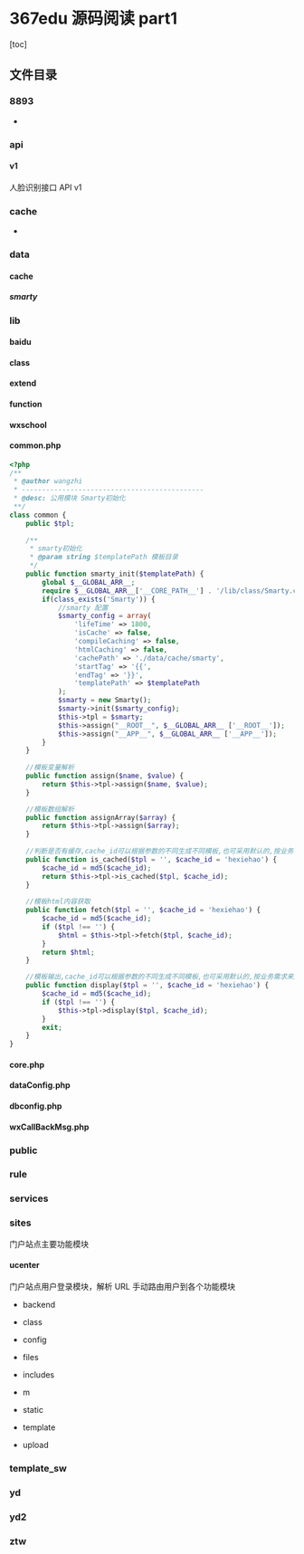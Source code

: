# 367edu 源码阅读 part1

[toc]

## 文件目录

### 8893

-

### api

#### v1

人脸识别接口 API v1

### cache

-

### data

#### cache

##### smarty

### lib

#### baidu

#### class

#### extend

#### function

#### wxschool

#### common.php

```php
<?php
/**
 * @author wangzhi
 * ---------------------------------------------
 * @desc: 公用模块 Smarty初始化
 **/
class common {
	public $tpl;
	
	/**
	 * smarty初始化
	 * @param string $templatePath 模板目录
	 */
	public function smarty_init($templatePath) {
		global $__GLOBAL_ARR__;
		require $__GLOBAL_ARR__['__CORE_PATH__'] . '/lib/class/Smarty.class.php';
		if(class_exists('Smarty')) {
			//smarty 配置
			$smarty_config = array(
				'lifeTime' => 1800,
				'isCache' => false,
				'compileCaching' => false,
				'htmlCaching' => false,
				'cachePath' => './data/cache/smarty',
				'startTag' => '{{',
				'endTag' => '}}',
				'templatePath' => $templatePath
			);
			$smarty = new Smarty();
			$smarty->init($smarty_config);
			$this->tpl = $smarty;
			$this->assign("__ROOT__", $__GLOBAL_ARR__ ['__ROOT__']);
			$this->assign("__APP__", $__GLOBAL_ARR__ ['__APP__']);
		}
	}
	
	//模板变量解析
    public function assign($name, $value) {
        return $this->tpl->assign($name, $value);
    }

    //模板数组解析
    public function assignArray($array) {
        return $this->tpl->assign($array);
    }
    
	//判断是否有缓存,cache_id可以根据参数的不同生成不同模板,也可采用默认的,按业务需求来定义
    public function is_cached($tpl = '', $cache_id = 'hexiehao') {
    	$cache_id = md5($cache_id);
        return $this->tpl->is_cached($tpl, $cache_id);
    }
    
    //模板html内容获取
    public function fetch($tpl = '', $cache_id = 'hexiehao') {
    	$cache_id = md5($cache_id);
    	if ($tpl !== '') {
    		$html = $this->tpl->fetch($tpl, $cache_id);
    	}
    	return $html;
    }

    //模板输出,cache_id可以根据参数的不同生成不同模板,也可采用默认的,按业务需求来定义
    public function display($tpl = '', $cache_id = 'hexiehao') {
    	$cache_id = md5($cache_id);
        if ($tpl !== '') {
        	$this->tpl->display($tpl, $cache_id);
        }
        exit;
    }
}
```



#### core.php

#### dataConfig.php

#### dbconfig.php

#### wxCallBackMsg.php

### 

### public



### rule



### services



### sites

门户站点主要功能模块

#### ucenter

门户站点用户登录模块，解析 URL 手动路由用户到各个功能模块

- backend

- class
- config
- files
- includes
- m
- static
- template
- upload

### template_sw



### yd



### yd2



### ztw



